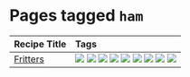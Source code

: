 # Pages tagged `ham`

|Recipe Title|Tags
|:---|:---|
|[Fritters](../recipes/fritters.md)|[![](https://img.shields.io/badge/tag-chicken-659a8f)](../tags/chicken.md) [![](https://img.shields.io/badge/tag-dairy-e5c1d4)](../tags/dairy.md) [![](https://img.shields.io/badge/tag-dinner-e4f90)](../tags/dinner.md) [![](https://img.shields.io/badge/tag-family-9fef19)](../tags/family.md) [![](https://img.shields.io/badge/tag-fried-d4602a)](../tags/fried.md) [![](https://img.shields.io/badge/tag-ham-5d33f3)](../tags/ham.md) [![](https://img.shields.io/badge/tag-lamb-cb29b)](../tags/lamb.md) [![](https://img.shields.io/badge/tag-leftovers-8ce73b)](../tags/leftovers.md) [![](https://img.shields.io/badge/tag-vegetables-8344b1)](../tags/vegetables.md)|